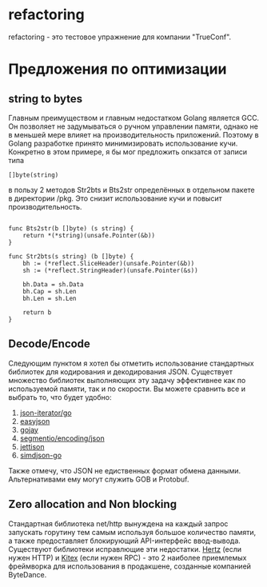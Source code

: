 # refactoring
refactoring - это тестовое упражнение для компании "TrueConf".
# Предложения по оптимизации
## string to bytes
Главным преимуществом и главным недостатком Golang является GCC. Он позволяет не задумываться о ручном управлении памяти, однако не в меньшей мере влияет на производительность приложений. Поэтому в Golang разработке принято минимизировать использование кучи. Конкретно в этом примере, я бы мог предложить оnкзатся от записи типа
```
[]byte(string)
```
в пользу 2 методов Str2bts и Bts2str определённых в отдельном пакете в директории /pkg. Это снизит использование кучи и повысит производительность.
```golang

func Bts2str(b []byte) (s string) {
	return *(*string)(unsafe.Pointer(&b))
}

func Str2bts(s string) (b []byte) {
	bh := (*reflect.SliceHeader)(unsafe.Pointer(&b))
	sh := (*reflect.StringHeader)(unsafe.Pointer(&s))

	bh.Data = sh.Data
	bh.Cap = sh.Len
	bh.Len = sh.Len

	return b
}
```
## Decode/Encode
Следующим пунктом я хотел бы отметить использование стандартных библиотек для кодирования и декодирования JSON. Существует множество библиотек выполняющих эту задачу
эффективнее как по используемой памяти, так и по скорости. Вы можете сравнить все и выбрать то, что будет удобно:
1. [json-iterator/go](https://github.com/json-iterator/go)
2. [easyjson](https://github.com/mailru/easyjson)
3. [gojay](https://github.com/francoispqt/gojay)
4. [segmentio/encoding/json](https://github.com/segmentio/encoding)
5. [jettison](https://github.com/wI2L/jettison)
6. [simdjson-go](https://github.com/minio/simdjson-go)

Также отмечу, что JSON не едиственных формат обмена данными. Альтернативами ему могут служить GOB и Protobuf.
## Zero allocation and Non blocking
Стандартная библиотека net/http вынуждена на каждый запрос запускать горутину тем самым используя большое количество памяти, а также предоставляет блокирующий
API-интерфейс ввод-вывода. Существуют библиотеки исправлющие эти недостатки. [Hertz](https://github.com/cloudwego/hertz) (если нужен HTTP) и
[Kitex](https://github.com/cloudwego/kitex) (если нужен RPC) - это 2 наиболее приемлемых фреймворка для
использования в продакшене, созданные компанией ByteDance.

